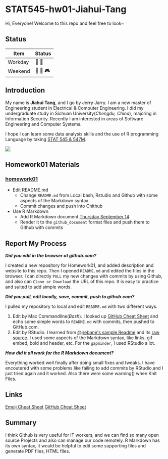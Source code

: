 # STAT545-hw01-Jiahui-Tang

Hi, Everyone! Welcome to this repo and feel free to look~

## Status

|    **Item**     | **Status**                        |
|-----------------|-----------------------------------|
| Workday         | :school: :book:                   |
| Weekend         | :tennis: :badminton: :video_game: |

## Introduction

My name is **Jiahui Tang**, and I go by ~~Jerry~~ Jarry. I am a new master of Engineering student in Electrical & Computer Engineering. I did my undergraduate study in Sichuan University(*Chengdu, China*), majoring in Information Security. Recently I am interested in areas of Software Engineering and Computer Systems.

I hope I can learn some data analysis skills and the use of R programming Language by taking [STAT 545 & 547M](http://stat545.com).

![ ](http://img.mp.itc.cn/upload/20170227/6993d2232f99469d8b3870b3243a4b65.gif
)

## Homework01 Materials

### [homework01](http://stat545.com/hw01_edit-README.html)

- Edit README.md
     + Change `README.md` from Local bash, Rstudio and Github with some aspects of the Markdown syntax
     + Commit changes and push into Chithub
- Use R Markdown
     + Add R Markdown document [Thursday September 14](http://stat545.com/block006_care-feeding-data.html)
     + Render it to the  `github_document` format files and push them to Github with commits

## Report My Process

***Did you edit in the browser at github.com?***

I created a new repository for Homework01, and added description and website to this repo. Then I opened `README.md` and edited the files in the browser. I can directly `PULL` my new changes with commits by using Github, and also can `Clone or Download` the URL of this repo. It is easy to practice and suited to add simple words.

***Did you pull, edit locally, save, commit, push to github.com?***

I pulled my repository to local and edit `README.md` with two different ways.
1. Edit by Mac Commandline(*Bash*). I looked up [GitHub Cheat Sheet](https://services.github.com/on-demand/downloads/github-git-cheat-sheet.pdf) and echo some simple words to `README.md` with commits, then pushed to GitHub.com.
2. Edit by RStudio. I learned from [@jrebane's sample Readme](https://github.com/STAT545-UBC/STAT545-UBC.github.io/blob/master/hw01_sample_readme.md) and its [raw source](https://raw.githubusercontent.com/STAT545-UBC/STAT545-UBC.github.io/master/hw01_sample_readme.md). I used some aspects of the Markdown syntax, like links, gif embed, bold and header, etc. For the `gapminder`, I used RStudio a lot.

***How did it all work for the R Markdown document?***

Everything worked well finally after doing small fixes and tweaks. I have encoutered with some problems like failing to add commits by RStudio,and I just tried again and it worked. Also there were some warning() when Knit Files.

## Links

[Emoji Cheat Sheet](https://www.webpagefx.com/tools/emoji-cheat-sheet/)
[GitHub Cheat Sheet](https://services.github.com/on-demand/downloads/github-git-cheat-sheet.pdf)

## Summary

I think Github is very useful for IT workers, and we can find so many open source Projects and also can manage our code remotely. R Markdown has its own syntax, it would be helpful to edit some supporting files and generate PDF files, HTML files.